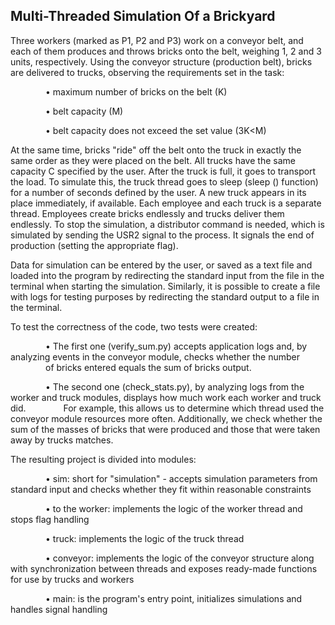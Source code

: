 <h2>Multi-Threaded Simulation Of a Brickyard</h2>
Three workers (marked as P1, P2 and P3) work on a conveyor belt, and each of them produces and throws bricks onto the belt, weighing 1, 2 and 3 units, respectively. Using the conveyor structure (production belt), bricks are delivered to trucks, observing the requirements set in the task:

&emsp;&emsp;&emsp;&emsp;• maximum number of bricks on the belt (K)

&emsp;&emsp;&emsp;&emsp;• belt capacity (M)

&emsp;&emsp;&emsp;&emsp;• belt capacity does not exceed the set value (3K<M)


At the same time, bricks "ride" off the belt onto the truck in exactly the same order as they were placed on the belt. All trucks have the same capacity C specified by the user. After the truck is full, it goes to transport the load. To simulate this, the truck thread goes to sleep (sleep () function) for a number of seconds defined by the user. A new truck appears in its place immediately, if available. Each employee and each truck is a separate thread.
Employees create bricks endlessly and trucks deliver them endlessly. To stop the simulation, a distributor command is needed, which is simulated by sending the USR2 signal to the process. It signals the end of production (setting the appropriate flag).

Data for simulation can be entered by the user, or saved as a text file and loaded into the program by redirecting the standard input from the file in the terminal when starting the simulation. Similarly, it is possible to create a file with logs for testing purposes by redirecting the standard output to a file in the terminal.

To test the correctness of the code, two tests were created:

&emsp;&emsp;&emsp;&emsp;• The first one (verify_sum.py) accepts application logs and, by analyzing events in the conveyor module, checks whether the number 
&emsp;&emsp;&emsp;&emsp;of bricks entered equals the sum of bricks output.

&emsp;&emsp;&emsp;&emsp;• The second one (check_stats.py), by analyzing logs from the worker and truck modules, displays how much work each worker and truck did. 
&emsp;&emsp;&emsp;&emsp;For example, this allows us to determine which thread used the conveyor module resources more often. Additionally, we check whether the sum of the masses of bricks that were produced and those that were taken away by trucks matches.




The resulting project is divided into modules:

&emsp;&emsp;&emsp;&emsp;• sim: short for "simulation" - accepts simulation parameters from standard input and checks whether they fit within reasonable constraints

&emsp;&emsp;&emsp;&emsp;• to the worker: implements the logic of the worker thread and stops flag handling

&emsp;&emsp;&emsp;&emsp;• truck: implements the logic of the truck thread

&emsp;&emsp;&emsp;&emsp;• conveyor: implements the logic of the conveyor structure along with synchronization between threads and exposes ready-made functions for use by trucks and workers

&emsp;&emsp;&emsp;&emsp;• main: is the program's entry point, initializes simulations and handles signal handling


